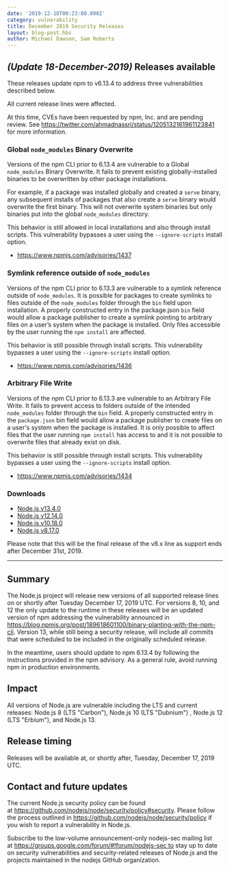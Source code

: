 ```yaml
---
date: '2019-12-18T00:23:00.000Z'
category: vulnerability
title: December 2019 Security Releases
layout: blog-post.hbs
author: Michael Dawson, Sam Roberts
---
```


## _(Update 18-December-2019)_ Releases available

These releases update npm to v6.13.4 to address three vulnerabilities described below.

All current release lines were affected.

At this time, CVEs have been requested by npm, Inc. and are pending review. See https://twitter.com/ahmadnassri/status/1205132161961123841 for more information.

### Global `node_modules` Binary Overwrite

Versions of the npm CLI prior to 6.13.4 are vulnerable to a Global `node_modules` Binary Overwrite. It fails to prevent existing globally-installed binaries to be overwritten by other package installations.

For example, if a package was installed globally and created a `serve` binary, any subsequent installs of packages that also create a `serve` binary would overwrite the first binary. This will not overwrite system binaries but only binaries put into the global `node_modules` directory.

This behavior is still allowed in local installations and also through install scripts. This vulnerability bypasses a user using the `--ignore-scripts` install option.

- https://www.npmjs.com/advisories/1437

### Symlink reference outside of `node_modules`

Versions of the npm CLI prior to 6.13.3 are vulnerable to a symlink reference outside of `node_modules`. It is possible for packages to create symlinks to files outside of the `node_modules` folder through the `bin` field upon installation. A properly constructed entry in the package.json `bin` field would allow a package publisher to create a symlink pointing to arbitrary files on a user’s system when the package is installed. Only files accessible by the user running the `npm install` are affected.

This behavior is still possible through install scripts. This vulnerability bypasses a user using the `--ignore-scripts` install option.

- https://www.npmjs.com/advisories/1436

### Arbitrary File Write

Versions of the npm CLI prior to 6.13.3 are vulnerable to an Arbitrary File Write. It fails to prevent access to folders outside of the intended `node_modules` folder through the `bin` field. A properly constructed entry in the `package.json` bin field would allow a package publisher to create files on a user's system when the package is installed. It is only possible to affect files that the user running `npm install` has access to and it is not possible to overwrite files that already exist on disk.

This behavior is still possible through install scripts. This vulnerability bypasses a user using the `--ignore-scripts` install option.

- https://www.npmjs.com/advisories/1434

### Downloads

- [Node.js v13.4.0](https://nodejs.org/en/blog/release/v13.4.0/)
- [Node.js v12.14.0](https://nodejs.org/en/blog/release/v12.14.0/)
- [Node.js v10.18.0](https://nodejs.org/en/blog/release/v10.18.0/)
- [Node.js v8.17.0](https://nodejs.org/en/blog/release/v8.17.0/)

Please note that this will be the final release of the v8.x line as support ends after December 31st, 2019.

---

## Summary

The Node.js project will release new versions of all supported release lines on or shortly after Tuesday December 17, 2019 UTC. For versions 8, 10, and 12 the only update to the runtime in these releases will be an updated version of npm addressing the vulnerability announced in https://blog.npmjs.org/post/189618601100/binary-planting-with-the-npm-cli. Version 13, while still being a security release, will include all commits that were scheduled to be included in the originally scheduled release.

In the meantime, users should update to npm 6.13.4 by following the instructions provided in the npm advisory. As a general rule, avoid running npm in production environments.

## Impact

All versions of Node.js are vulnerable including the LTS and current releases: Node.js 8 (LTS "Carbon"), Node.js 10 (LTS "Dubnium") , Node.js 12 (LTS "Erbium"), and Node.js 13.

## Release timing

Releases will be available at, or shortly after, Tuesday, December 17, 2019 UTC.

## Contact and future updates

The current Node.js security policy can be found at https://github.com/nodejs/node/security/policy#security. Please follow the process outlined in https://github.com/nodejs/node/security/policy if you wish to report a vulnerability in Node.js.

Subscribe to the low-volume announcement-only nodejs-sec mailing list at https://groups.google.com/forum/#!forum/nodejs-sec to stay up to date on security vulnerabilities and security-related releases of Node.js and the projects maintained in the nodejs GitHub organization.
